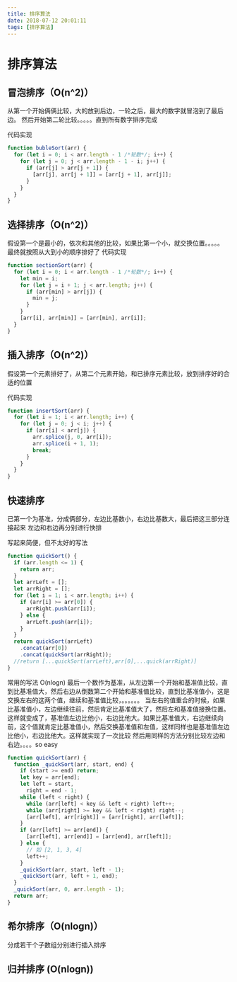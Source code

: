 ```yaml
---
title: 排序算法
date: 2018-07-12 20:01:11
tags: [排序算法]
---
```


# 排序算法

## 冒泡排序（O(n^2)）

从第一个开始俩俩比较，大的放到后边，一轮之后，最大的数字就冒泡到了最后边。
然后开始第二轮比较。。。。。直到所有数字排序完成

代码实现

```javascript
function bubleSort(arr) {
  for (let i = 0; i < arr.length - 1 /*轮数*/; i++) {
    for (let j = 0; j < arr.length - 1 - i; j++) {
      if (arr[j] > arr[j + 1]) {
        [arr[j], arr[j + 1]] = [arr[j + 1], arr[j]];
      }
    }
  }
}
```

## 选择排序（O(n^2)）

假设第一个是最小的，依次和其他的比较，如果比第一个小，就交换位置。。。。。
最终就按照从大到小的顺序排好了
代码实现

```javascript
function sectionSort(arr) {
  for (let i = 0; i < arr.length - 1 /*轮数*/; i++) {
    let min = i;
    for (let j = i + 1; j < arr.length; j++) {
      if (arr[min] > arr[j]) {
        min = j;
      }
    }
    [arr[i], arr[min]] = [arr[min], arr[i]];
  }
}
```

## 插入排序（O(n^2)）

假设第一个元素排好了，从第二个元素开始，和已排序元素比较，放到排序好的合适的位置

代码实现

```javascript
function insertSort(arr) {
  for (let i = 1; i < arr.length; i++) {
    for (let j = 0; j < i; j++) {
      if (arr[i] < arr[j]) {
        arr.splice(j, 0, arr[i]);
        arr.splice(i + 1, 1);
        break;
      }
    }
  }
}
```

## 快速排序

已第一个为基准，分成俩部分，左边比基数小，右边比基数大，最后把这三部分连接起来
左边和右边再分别进行快排

写起来简便，但不太好的写法

```javascript
function quickSort() {
  if (arr.length <= 1) {
    return arr;
  }
  let arrLeft = [];
  let arrRight = [];
  for (let i = 1; i < arr.length; i++) {
    if (arr[i] >= arr[0]) {
      arrRight.push(arr[i]);
    } else {
      arrLeft.push(arr[i]);
    }
  }
  return quickSort(arrLeft)
    .concat(arr[0])
    .concat(quickSort(arrRight));
  //return [...quickSort(arrLeft),arr[0],...quick(arrRight)]
}
```

常用的写法 O(nlogn)
最后一个数作为基准，从左边第一个开始和基准值比较，直到比基准值大，然后右边从倒数第二个开始和基准值比较，直到比基准值小，这是交换左右的这两个值，继续和基准值比较，。。。。。。
当左右的值重合的时候，如果比基准值小，左边继续往前，然后肯定比基准值大了，然后左和基准值接换位置。这样就变成了，基准值左边比他小，右边比他大。如果比基准值大，右边继续向前，这个值就肯定比基准值小，然后交换基准值和左值，这样同样也是基准值左边比他小，右边比他大。这样就实现了一次比较
然后用同样的方法分别比较左边和右边。。。。so easy

```javascript
function quickSort(arr) {
  function _quickSort(arr, start, end) {
    if (start >= end) return;
    let key = arr[end];
    let left = start,
      right = end - 1;
    while (left < right) {
      while (arr[left] < key && left < right) left++;
      while (arr[right] >= key && left < right) right--;
      [arr[left], arr[right]] = [arr[right], arr[left]];
    }
    if (arr[left] >= arr[end]) {
      [arr[left], arr[end]] = [arr[end], arr[left]];
    } else {
      // 如 [2, 1, 3, 4]
      left++;
    }
    _quickSort(arr, start, left - 1);
    _quickSort(arr, left + 1, end);
  }
  _quickSort(arr, 0, arr.length - 1);
  return arr;
}
```

## 希尔排序（O(nlogn)）

分成若干个子数组分别进行插入排序

## 归并排序 (O(nlogn))
